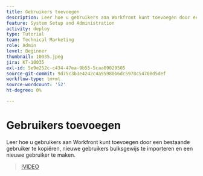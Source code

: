 ```yaml
---
title: Gebruikers toevoegen
description: Leer hoe u gebruikers aan Workfront kunt toevoegen door een bestaande gebruiker te kopiëren, nieuwe gebruikers bulksgewijs te importeren en een nieuwe gebruiker te maken.
feature: System Setup and Administration
activity: deploy
type: Tutorial
team: Technical Marketing
role: Admin
level: Beginner
thumbnail: 10035.jpeg
jira: KT-10035
exl-id: 5e9e252c-c434-47ea-9b55-5caa09029505
source-git-commit: 9d75c3b3e4242c4a95980b6dc5978c54708d5def
workflow-type: tm+mt
source-wordcount: '52'
ht-degree: 0%

---
```


# Gebruikers toevoegen

Leer hoe u gebruikers aan Workfront kunt toevoegen door een bestaande gebruiker te kopiëren, nieuwe gebruikers bulksgewijs te importeren en een nieuwe gebruiker te maken.

>[!VIDEO](https://video.tv.adobe.com/v/3427085/?quality=12&learn=on)

